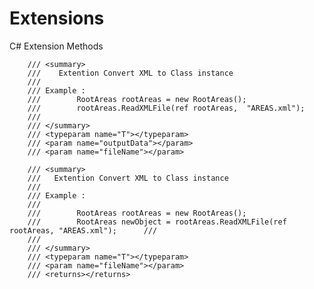 # Extensions
C# Extension Methods

        /// <summary>
        ///    Extention Convert XML to Class instance
        ///   
        /// Example :
        ///        RootAreas rootAreas = new RootAreas(); 
        ///        rootAreas.ReadXMLFile(ref rootAreas,  "AREAS.xml");
        /// 
        /// </summary>
        /// <typeparam name="T"></typeparam>
        /// <param name="outputData"></param>
        /// <param name="fileName"></param>
		
		/// <summary>
        ///   Extention Convert XML to Class instance
        ///   
        /// Example :
        /// 
        ///        RootAreas rootAreas = new RootAreas(); 
        ///        RootAreas newObject = rootAreas.ReadXMLFile(ref rootAreas, "AREAS.xml");      /// 
        /// 
        /// </summary>
        /// <typeparam name="T"></typeparam>
        /// <param name="fileName"></param>
        /// <returns></returns>
		
		
		
		